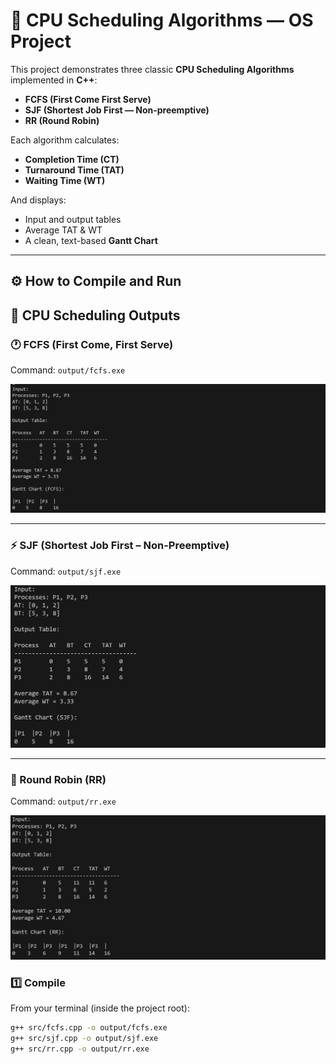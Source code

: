 # 🧠 CPU Scheduling Algorithms — OS Project

This project demonstrates three classic **CPU Scheduling Algorithms** implemented in **C++**:

- **FCFS (First Come First Serve)**
- **SJF (Shortest Job First — Non-preemptive)**
- **RR (Round Robin)**

Each algorithm calculates:
- **Completion Time (CT)**
- **Turnaround Time (TAT)**
- **Waiting Time (WT)**

And displays:
- Input and output tables  
- Average TAT & WT  
- A clean, text-based **Gantt Chart**

---

## ⚙️ How to Compile and Run


## 🧮 CPU Scheduling Outputs

### 🕐 FCFS (First Come, First Serve)
Command: `output/fcfs.exe`

<p align="center">
 <img width="800" alt="FCFS Output" src="Screenshoot/FCFS.jpg" /> 
</p>

---

### ⚡ SJF (Shortest Job First – Non-Preemptive)
Command: `output/sjf.exe`

<p align="center">
 <img width="800" alt="FCFS Output" src="Screenshoot/SJF.jpg" /> 
</p>

---

### 🔁 Round Robin (RR)
Command: `output/rr.exe`

<p align="center">
 <img width="800" alt="FCFS Output" src="Screenshoot/RR.jpg" /> 
</p>


### 1️⃣ Compile
From your terminal (inside the project root):

```bash
g++ src/fcfs.cpp -o output/fcfs.exe
g++ src/sjf.cpp -o output/sjf.exe
g++ src/rr.cpp -o output/rr.exe









